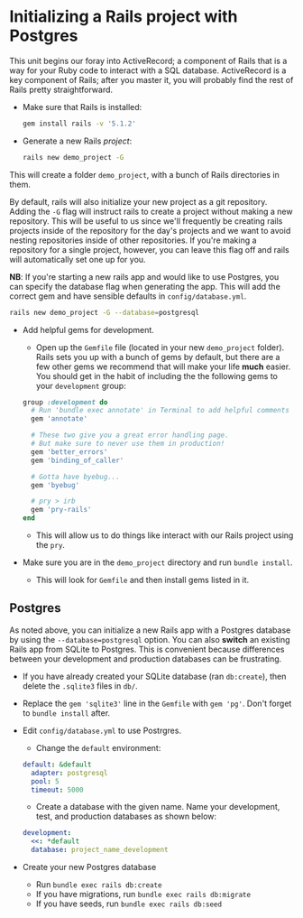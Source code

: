 # Initializing a Rails project with Postgres

This unit begins our foray into ActiveRecord; a component of Rails
that is a way for your Ruby code to interact with a SQL
database. ActiveRecord is a key component of Rails;
after you master it, you will probably find the rest of Rails pretty
straightforward.

- Make sure that Rails is installed:
  ```sh
  gem install rails -v '5.1.2'
  ```
- Generate a new Rails *project*:
  ```sh
  rails new demo_project -G
  ```

This will create a folder `demo_project`, with a bunch of Rails
directories in them. 

By default, rails will also initialize your new project as a git repository. Adding the `-G` flag will instruct rails to create a project without making a new repository. This will be useful to us since we'll frequently be creating rails projects inside of the repository for the day's projects and we want to avoid nesting repositories inside of other repositories. If you're making a repository for a single project, however, you can leave this flag off and rails will automatically set one up for you.

**NB**: If you're starting a new rails app and would like to use
Postgres, you can specify the database flag when generating the app.
This will add the correct gem and have sensible defaults in
`config/database.yml`.

```sh
rails new demo_project -G --database=postgresql
```

- Add helpful gems for development.
  - Open up the `Gemfile` file (located in your new `demo_project` folder). Rails sets you up with a bunch of gems by default, but there are a few other gems we recommend that will make your life **much** easier. You should get in the habit of including the the following gems to your  `development` group:

  ```ruby
  group :development do
    # Run 'bundle exec annotate' in Terminal to add helpful comments to models.
    gem 'annotate'

    # These two give you a great error handling page.
    # But make sure to never use them in production!
    gem 'better_errors'
    gem 'binding_of_caller'

    # Gotta have byebug...
    gem 'byebug'

    # pry > irb
    gem 'pry-rails'
  end
  ```
  - This will allow us to do things like interact with our Rails project
  using the `pry`.
- Make sure you are in the `demo_project`
  directory and run `bundle install`.
  - This will look for `Gemfile` and then install gems listed in it.

## Postgres

As noted above, you can initialize a new Rails app with a Postgres
database by using the `--database=postgresql` option. You can also
**switch** an existing Rails app from SQLite to Postgres. This is
convenient because differences between your development and
production databases can be frustrating.

* If you have already created your SQLite database (ran `db:create`), then delete the `.sqlite3` files in `db/`.

* Replace the `gem 'sqlite3'` line in the `Gemfile` with `gem
'pg'`. Don't forget to `bundle install` after.

* Edit `config/database.yml` to use Postrgres.
  * Change the `default` environment:
  ```yaml
  default: &default
    adapter: postgresql
    pool: 5
    timeout: 5000
  ```
  * Create a database with the given name. Name your development, test, and production databases as shown below:
  ```yaml
  development:
    <<: *default
    database: project_name_development
  ```

* Create your new Postgres database
  * Run `bundle exec rails db:create`
  * If you have migrations, run `bundle exec rails db:migrate`
  * If you have seeds, run `bundle exec rails db:seed`
